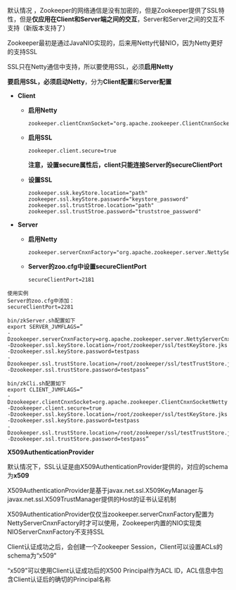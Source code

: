 默认情况 ，Zookeeper的网络通信是没有加密的，但是Zookeeper提供了SSL特性，但是**仅应用在Client和Server端之间的交互**，Server和Server之间的交互不支持（新版本支持了）



Zookeeper最初是通过JavaNIO实现的，后来用Netty代替NIO，因为Netty更好的支持SSL

SSL只在Netty通信中支持，所以要使用SSL，必须**启用Netty**



**要启用SSL，必须启动Netty**，分为**Client配置**和**Server配置**

* **Client**

  * **启用Netty**

    ```
    zookeeper.clientCnxnSocket="org.apache.zookeeper.ClientCnxnSocketNetty"
    ```

  * **启用SSL**

    ```
    zookeeper.client.secure=true
    ```

    **注意，设置secure属性后，client只能连接Server的secureClientPort**

  * **设置SSL**

    ```
    zookeeper.ssk.keyStore.location="path"
    zookeeper.ssl.keyStore.password="keystore_password"
    zookeeper.ssl.trustStroe.location="path"
    zookeeper.ssl.trustStroe.password="truststroe_password"
    ```

    

* **Server**

  * **启用Netty**

    ```
    zookeeper.serverCnxnFactory="org.apache.zookeeper.server.NettyServerCnxnFactory"
    ```

  * **Server的zoo.cfg中设置secureClientPort**

    ```
    secureClientPort=2181
    ```





```
使用实例
Server的zoo.cfg中添加：
secureClientPort=2281

bin/zkServer.sh配置如下
export SERVER_JVMFLAGS=”
-Dzookeeper.serverCnxnFactory=org.apache.zookeeper.server.NettyServerCnxnFactory
-Dzookeeper.ssl.keyStore.location=/root/zookeeper/ssl/testKeyStore.jks
-Dzookeeper.ssl.keyStore.password=testpass
-Dzookeeper.ssl.trustStore.location=/root/zookeeper/ssl/testTrustStore.jks
-Dzookeeper.ssl.trustStore.password=testpass”

bin/zkCli.sh配置如下
export CLIENT_JVMFLAGS=”
-Dzookeeper.clientCnxnSocket=org.apache.zookeeper.ClientCnxnSocketNetty
-Dzookeeper.client.secure=true
-Dzookeeper.ssl.keyStore.location=/root/zookeeper/ssl/testKeyStore.jks
-Dzookeeper.ssl.keyStore.password=testpass
-Dzookeeper.ssl.trustStore.location=/root/zookeeper/ssl/testTrustStore.jks
-Dzookeeper.ssl.trustStore.password=testpass”
```



**X509AuthenticationProvider**

默认情况下，SSL认证是由X509AuthenticationProvider提供的，对应的schema为**x509**

X509AuthenticationProvider是基于javax.net.ssl.X509KeyManager与javax.net.ssl.X509TrustManager提供的Host的证书认证机制

X509AuthenticationProvider仅仅当zookeeper.serverCnxnFactory配置为NettyServerCnxnFactory时才可以使用，Zookeeper内置的NIO实现类NIOServerCnxnFactory不支持SSL

Client认证成功之后，会创建一个Zookeeper Session，Client可以设置ACLs的schema为“x509"

“x509"可以使用Client认证成功后的X500 Principal作为ACL ID，ACL信息中包含Client认证后的确切的Principal名称